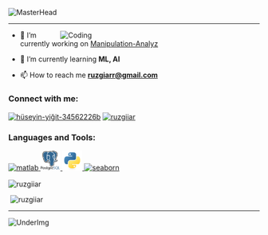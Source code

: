 ![MasterHead](https://media3.giphy.com/media/coxQHKASG60HrHtvkt/giphy.gif?cid=ecf05e47xgodcg38s1rf5omwbe103k5xa7lo5sjzclv0m8u4&rid=giphy.gif&ct=g)

---

<img align="right" alt="Coding" width="400" src="https://www.propatel.com/wp-content/uploads/2019/09/coding-and-testing-programming-of-software.jpg">


- 🔭 I’m currently working on [Manipulation-Analyz](https://github.com/ruzgiiar/Manipulation-Analyz)

- 🌱 I’m currently learning **ML, AI**

- 📫 How to reach me **ruzgiarr@gmail.com**



<h3 align="left">Connect with me:</h3>
<p align="left">
<a href="https://linkedin.com/in/hüseyin-yiğit-34562226b" target="blank"><img align="center" src="https://raw.githubusercontent.com/rahuldkjain/github-profile-readme-generator/master/src/images/icons/Social/linked-in-alt.svg" alt="hüseyin-yiğit-34562226b" height="30" width="40" /></a>
<a href="https://www.hackerrank.com/ruzgiiar" target="blank"><img align="center" src="https://raw.githubusercontent.com/rahuldkjain/github-profile-readme-generator/master/src/images/icons/Social/hackerrank.svg" alt="ruzgiiar" height="30" width="40" /></a>
</p>


<h3 align="left">Languages and Tools:</h3>
<p align="left"> <a href="https://www.mathworks.com/" target="_blank" rel="noreferrer"> <img src="https://upload.wikimedia.org/wikipedia/commons/2/21/Matlab_Logo.png" alt="matlab" width="40" height="40"/> </a> <a href="https://www.postgresql.org" target="_blank" rel="noreferrer"> <img src="https://raw.githubusercontent.com/devicons/devicon/master/icons/postgresql/postgresql-original-wordmark.svg" alt="postgresql" width="40" height="40"/> </a> <a href="https://www.python.org" target="_blank" rel="noreferrer"> <img src="https://raw.githubusercontent.com/devicons/devicon/master/icons/python/python-original.svg" alt="python" width="40" height="40"/> </a> <a href="https://seaborn.pydata.org/" target="_blank" rel="noreferrer"> <img src="https://seaborn.pydata.org/_images/logo-mark-lightbg.svg" alt="seaborn" width="40" height="40"/> </a> </p>




<p><img align="center" width="300" src="https://github-readme-stats.vercel.app/api/top-langs?username=ruzgiiar&show_icons=true&locale=en&layout=compact" alt="ruzgiiar" /></p>


<p>&nbsp;<img align="" width='400' src="https://github-readme-stats.vercel.app/api?username=ruzgiiar&show_icons=true&locale=en" alt="ruzgiiar" /></p>

---

![UnderImg](https://media3.giphy.com/media/vISmwpBJUNYzukTnVx/giphy.gif?cid=ecf05e47yiv2iblw11hy1r5tntbuog63h7d4d0fj2hkjwnj8&rid=giphy.gif&ct=g)

